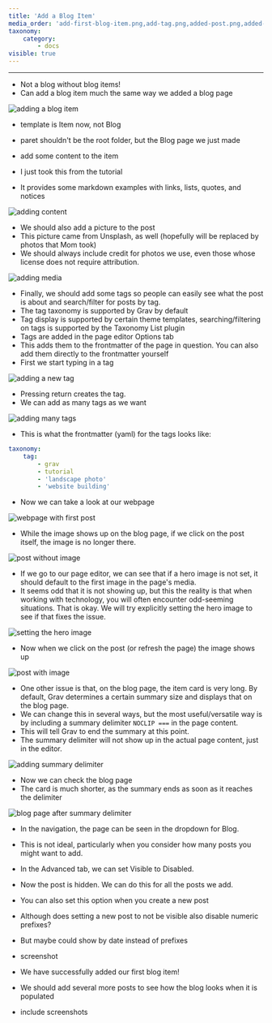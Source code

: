 ```yaml
---
title: 'Add a Blog Item'
media_order: 'add-first-blog-item.png,add-tag.png,added-post.png,added-tags.png,adding-media.png,after-summary-delimiter.png,first-item-content.png,summary-delimiter.png'
taxonomy:
    category:
        - docs
visible: true
---
```


---

- Not a blog without blog items!
- Can add a blog item much the same way we added a blog page

![adding a blog item](add-first-blog-item.png)

- template is Item now, not Blog
- paret shouldn't be the root folder, but the Blog page we just made

- add some content to the item
- I just took this from the tutorial
- It provides some markdown examples with links, lists, quotes, and notices

![adding content](first-item-content.png)

- We should also add a picture to the post
- This picture came from Unsplash, as well (hopefully will be replaced by photos that Mom took)
- We should always include credit for photos we use, even those whose license does not require attribution.

![adding media](adding-media.png)

- Finally, we should add some tags so people can easily see what the post is about and search/filter for posts by tag.
- The tag taxonomy is supported by Grav by default
- Tag display is supported by certain theme templates, searching/filtering on tags is supported by the Taxonomy List plugin
- Tags are added in the page editor Options tab
- This adds them to the frontmatter of the page in question. You can also add them directly to the frontmatter yourself
- First we start typing in a tag

![adding a new tag](add-tag.png)

- Pressing return creates the tag.
- We can add as many tags as we want

![adding many tags](added-tags.png)

- This is what the frontmatter (yaml) for the tags looks like:

```yaml
taxonomy:
    tag:
        - grav
        - tutorial
        - 'landscape photo'
        - 'website building'
```

- Now we can take a look at our webpage

![webpage with first post](added-post.png)

- While the image shows up on the blog page, if we click on the post itself, the image is no longer there.

![post without image](item-without-image.png)

- If we go to our page editor, we can see that if a hero image is not set, it should default to the first image in the page's media.
- It seems odd that it is not showing up, but this the reality is that when working with technology, you will often encounter odd-seeming situations. That is okay. We will try explicitly setting the hero image to see if that fixes the issue.

![setting the hero image](setting-hero-image.png)

- Now when we click on the post (or refresh the page) the image shows up

![post with image](item-with-image.png)

- One other issue is that, on the blog page, the item card is very long. By default, Grav determines a certain summary size and displays that on the blog page.
- We can change this in several ways, but the most useful/versatile way is by including a summary delimiter `NOCLIP ===` in the page content.
- This will tell Grav to end the summary at this point.
- The summary delimiter will not show up in the actual page content, just in the editor.

![adding summary delimiter](summary-delimiter.png)

- Now we can check the blog page
- The card is much shorter, as the summary ends as soon as it reaches the delimiter

![blog page after summary delimiter](after-summary-delimiter.png)

- In the navigation, the page can be seen in the dropdown for Blog.
- This is not ideal, particularly when you consider how many posts you might want to add.
- In the Advanced tab, we can set Visible to Disabled.
- Now the post is hidden. We can do this for all the posts we add.
- You can also set this option when you create a new post
- Although does setting a new post to not be visible also disable numeric prefixes?
- But maybe could show by date instead of prefixes

- screenshot

- We have successfully added our first blog item!
- We should add several more posts to see how the blog looks when it is populated

- include screenshots